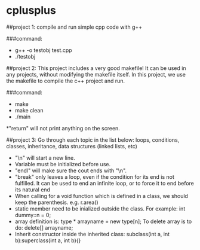 cplusplus
=========
##project 1: 
compile and run simple cpp code with g++

###command: 
* g++ -o testobj test.cpp
* ./testobj


##project 2:
This project includes a very good makefile! It can be used in any projects, without modifying the makefile itself.
In this project, we use the makefile to compile the c++ project and run.

###command:
* make
* make clean
* ./main

*"return" will not print anything on the screen.

##project 3:
Go through each topic in the list below:
loops, conditions, classes, inheritance, data structures (linked lists, etc)

* "\n" will start a new line.
* Variable must be initialized before use.
* "endl" will make sure the cout ends with "\n".
* "break" only leaves a loop, even if the condition for its end is not fulfilled. It can be used to end an infinite loop, or to force it to end before its natural end
* When calling for a void function which is defined in a class, we should keep the parenthesis. e.g. r.area() 
* static member need to be inialized outside the class. For example:
int dummy::n = 0;
* array definition is: type * arrayname = new type[n];
To delete array is to do: delete[] arrayname;
* Inherit constructor inside the inherited class: 
subclass(int a, int b):superclass(int a, int b){}
